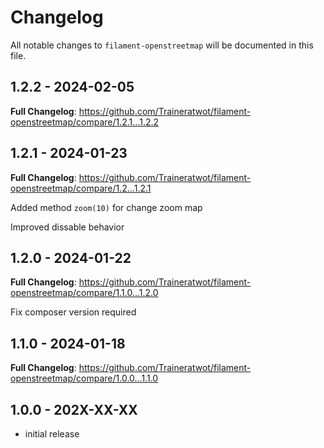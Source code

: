 # Changelog

All notable changes to `filament-openstreetmap` will be documented in this file.

## 1.2.2 - 2024-02-05

**Full Changelog**: https://github.com/Traineratwot/filament-openstreetmap/compare/1.2.1...1.2.2

## 1.2.1 - 2024-01-23

**Full Changelog**: https://github.com/Traineratwot/filament-openstreetmap/compare/1.2...1.2.1

Added method `zoom(10)`  for change zoom map

Improved dissable behavior

## 1.2.0 - 2024-01-22

**Full Changelog**: https://github.com/Traineratwot/filament-openstreetmap/compare/1.1.0...1.2.0

Fix composer version required

## 1.1.0 - 2024-01-18

**Full Changelog**: https://github.com/Traineratwot/filament-openstreetmap/compare/1.0.0...1.1.0

## 1.0.0 - 202X-XX-XX

- initial release
